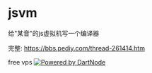 # jsvm

给"某音"的js虚拟机写一个编译器

完整: https://bbs.pediy.com/thread-261414.htm

free vps
[![Powered by DartNode](https://dartnode.com/branding/DN-Open-Source-sm.png)](https://dartnode.com "Powered by DartNode - Free VPS for Open Source")
